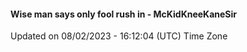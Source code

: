 #### Wise man says only fool rush in - McKidKneeKaneSir
Updated on 08/02/2023 - 16:12:04 (UTC) Time Zone
